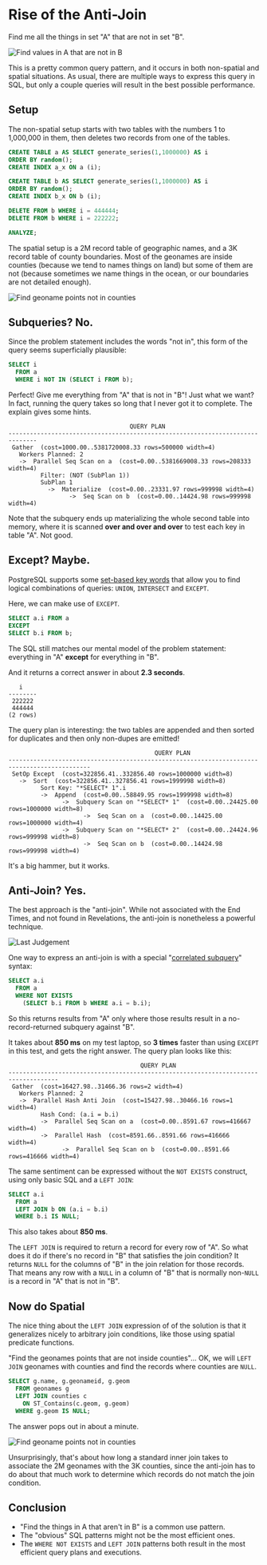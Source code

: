 # Rise of the Anti-Join

Find me all the things in set "A" that are not in set "B". 

![Find values in A that are not in B](tables.png)

This is a pretty common query pattern, and it occurs in both non-spatial and spatial situations. As usual, there are multiple ways to express this query in SQL, but only a couple queries will result in the best possible performance.

## Setup

The non-spatial setup starts with two tables with the numbers 1 to 1,000,000 in them, then deletes two records from one of the tables.

```sql
CREATE TABLE a AS SELECT generate_series(1,1000000) AS i 
ORDER BY random();
CREATE INDEX a_x ON a (i);

CREATE TABLE b AS SELECT generate_series(1,1000000) AS i
ORDER BY random();
CREATE INDEX b_x ON b (i);

DELETE FROM b WHERE i = 444444;
DELETE FROM b WHERE i = 222222;

ANALYZE;
```

The spatial setup is a 2M record table of geographic names, and a 3K record table of county boundaries. Most of the geonames are inside counties (because we tend to names things on land) but some of them are not (because sometimes we name things in the ocean, or our boundaries are not detailed enough).

![Find geoname points not in counties](points.jpg)


## Subqueries? No.

Since the problem statement includes the words "not in", this form of the query seems superficially plausible:

```sql
SELECT i 
  FROM a 
  WHERE i NOT IN (SELECT i FROM b);
```

Perfect! Give me everything from "A" that is not in "B"! Just what we want? In fact, running the query takes so long that I never got it to complete. The explain gives some hints.

```
                                  QUERY PLAN                                  
------------------------------------------------------------------------------
 Gather  (cost=1000.00..5381720008.33 rows=500000 width=4)
   Workers Planned: 2
   ->  Parallel Seq Scan on a  (cost=0.00..5381669008.33 rows=208333 width=4)
         Filter: (NOT (SubPlan 1))
         SubPlan 1
           ->  Materialize  (cost=0.00..23331.97 rows=999998 width=4)
                 ->  Seq Scan on b  (cost=0.00..14424.98 rows=999998 width=4)
```

Note that the subquery ends up materializing the whole second table into memory, where it is scanned **over and over and over** to test each key in table "A". Not good.


## Except? Maybe.

PostgreSQL supports some [set-based key words](https://www.postgresql.org/docs/current/queries-union.html) that allow you to find logical combinations of queries: `UNION`, `INTERSECT` and `EXCEPT`.

Here, we can make use of `EXCEPT`.

```sql
SELECT a.i FROM a
EXCEPT
SELECT b.i FROM b;
```

The SQL still matches our mental model of the problem statement: everything in "A" **except** for everything in "B".

And it returns a correct answer in about **2.3 seconds**.

```
   i    
--------
 222222
 444444
(2 rows)
```

The query plan is interesting: the two tables are appended and then sorted for duplicates and then only non-dupes are emitted!

```
                                         QUERY PLAN                                          
---------------------------------------------------------------------------------------------
 SetOp Except  (cost=322856.41..332856.40 rows=1000000 width=8)
   ->  Sort  (cost=322856.41..327856.41 rows=1999998 width=8)
         Sort Key: "*SELECT* 1".i
         ->  Append  (cost=0.00..58849.95 rows=1999998 width=8)
               ->  Subquery Scan on "*SELECT* 1"  (cost=0.00..24425.00 rows=1000000 width=8)
                     ->  Seq Scan on a  (cost=0.00..14425.00 rows=1000000 width=4)
               ->  Subquery Scan on "*SELECT* 2"  (cost=0.00..24424.96 rows=999998 width=8)
                     ->  Seq Scan on b  (cost=0.00..14424.98 rows=999998 width=4)
```

It's a big hammer, but it works.


## Anti-Join? Yes.

The best approach is the "anti-join". While not associated with the End Times, and not found in Revelations, the anti-join is nonetheless a powerful technique.

![Last Judgement](lastjudgement.jpg)

One way to express an anti-join is with a special "[correlated subquery](https://www.postgresql.org/docs/current/functions-subquery.html)" syntax:

```sql
SELECT a.i 
  FROM a
  WHERE NOT EXISTS
    (SELECT b.i FROM b WHERE a.i = b.i);
```

So this returns results from "A" only where those results result in a no-record-returned subquery against "B".

It takes about **850 ms** on my test laptop, so **3 times** faster than using `EXCEPT` in this test, and gets the right answer. The query plan looks like this:

```
                                     QUERY PLAN                                     
------------------------------------------------------------------------------------
 Gather  (cost=16427.98..31466.36 rows=2 width=4)
   Workers Planned: 2
   ->  Parallel Hash Anti Join  (cost=15427.98..30466.16 rows=1 width=4)
         Hash Cond: (a.i = b.i)
         ->  Parallel Seq Scan on a  (cost=0.00..8591.67 rows=416667 width=4)
         ->  Parallel Hash  (cost=8591.66..8591.66 rows=416666 width=4)
               ->  Parallel Seq Scan on b  (cost=0.00..8591.66 rows=416666 width=4)
```

The same sentiment can be expressed without the `NOT EXISTS` construct, using only basic SQL and a `LEFT JOIN`:

```sql
SELECT a.i
  FROM a
  LEFT JOIN b ON (a.i = b.i)
  WHERE b.i IS NULL;
```

This also takes about **850 ms**. 

The `LEFT JOIN` is required to return a record for every row of "A". So what does it do if there's no record in "B" that satisfies the join condition? It returns `NULL` for the columns of "B" in the join relation for those records. That means any row with a `NULL` in a column of "B" that is normally non-`NULL` is a record in "A" that is not in "B".


## Now do Spatial

The nice thing about the `LEFT JOIN` expression of of the solution is that it generalizes nicely to arbitrary join conditions, like those using spatial predicate functions.

"Find the geonames points that are not inside counties"... OK, we will `LEFT JOIN` geonames with counties and find the records where counties are `NULL`.

```sql
SELECT g.name, g.geonameid, g.geom
  FROM geonames g
  LEFT JOIN counties c
    ON ST_Contains(c.geom, g.geom)
  WHERE g.geom IS NULL;
```

The answer pops out in about a minute.

![Find geoname points not in counties](points-out.jpg)

Unsurprisingly, that's about how long a standard inner join takes to associate the 2M geonames with the 3K counties, since the anti-join has to do about that much work to determine which records do not match the join condition.


## Conclusion

* "Find the things in A that aren't in B" is a common use pattern.
* The "obvious" SQL patterns might not be the most efficient ones.
* The `WHERE NOT EXISTS` and `LEFT JOIN` patterns both result in the most efficient query plans and executions.

